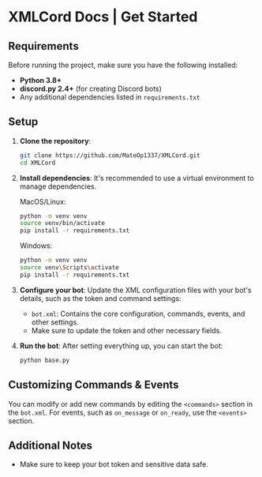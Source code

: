 # XMLCord Docs | Get Started

## Requirements
Before running the project, make sure you have the following installed:

- **Python 3.8+**
- **discord.py 2.4+** (for creating Discord bots)
- Any additional dependencies listed in `requirements.txt`

## Setup

1. **Clone the repository**:
   ```bash
   git clone https://github.com/MateOp1337/XMLCord.git
   cd XMLCord
   ```

2. **Install dependencies**:
   It's recommended to use a virtual environment to manage dependencies.

   MacOS/Linux:
   ```bash
   python -m venv venv
   source venv/bin/activate
   pip install -r requirements.txt
   ```

   Windows:
   ```bash
   python -m venv venv
   source venv\Scripts\activate
   pip install -r requirements.txt
   ```

4. **Configure your bot**:
   Update the XML configuration files with your bot's details, such as the token and command settings:
   - `bot.xml`: Contains the core configuration, commands, events, and other settings.
   - Make sure to update the token and other necessary fields.

5. **Run the bot**:
   After setting everything up, you can start the bot:
   ```bash
   python base.py
   ```

## Customizing Commands & Events

You can modify or add new commands by editing the `<commands>` section in the `bot.xml`. For events, such as `on_message` or `on_ready`, use the `<events>` section.

## Additional Notes

- Make sure to keep your bot token and sensitive data safe.
